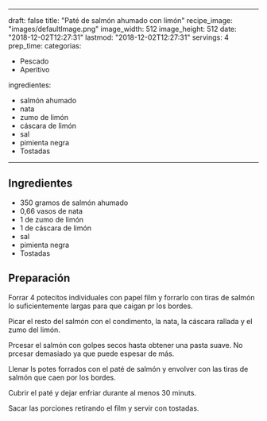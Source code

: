 
---
draft: false
title: "Paté de salmón ahumado con limón"
recipe_image: "images/defaultImage.png"
image_width: 512
image_height: 512
date: "2018-12-02T12:27:31"
lastmod: "2018-12-02T12:27:31"
servings: 4
prep_time: 
categorias:
  - Pescado
  - Aperitivo

ingredientes:
  - salmón ahumado
  - nata
  - zumo de limón
  - cáscara de limón
  - sal
  - pimienta negra
  - Tostadas
---

## Ingredientes
- 350 gramos de salmón ahumado
- 0,66 vasos de nata
- 1  de zumo de limón
- 1  de cáscara de limón
- sal
- pimienta negra
- Tostadas

## Preparación
Forrar 4 potecitos individuales con papel film y forrarlo con tiras de salmón lo suficientemente largas para que caigan pr los bordes.

Picar el resto del salmón con el condimento, la nata, la cáscara rallada y el zumo del limón.

Prcesar el salmón con golpes secos hasta obtener una pasta suave. No prcesar demasiado ya que puede espesar de más.

Llenar ls potes forrados con el paté de salmón y envolver con las tiras de salmón que caen por los bordes.

Cubrir el paté y dejar enfriar durante al menos 30 minuts.

Sacar las porciones retirando el film y servir con tostadas.


